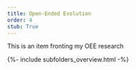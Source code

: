 ```yaml
---
title: Open-Ended Evolution
order: 4
stub: True
---
```


This is an item fronting my OEE research

{%- include subfolders_overview.html -%}
